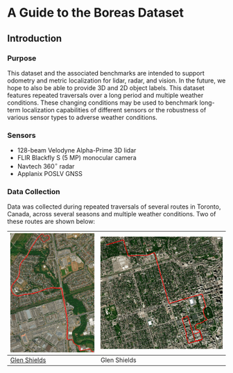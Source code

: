 # A Guide to the Boreas Dataset

## Introduction

### Purpose

This dataset and the associated benchmarks are intended to support odometry and metric localization for lidar, radar, and vision. In the future, we hope to also be able to provide 3D and 2D object labels. This dataset features repeated traversals over a long period and multiple weather conditions. These changing conditions may be used to benchmark long-term localization capabilities of different sensors or the robustness of various sensor types to adverse weather conditions.

### Sensors

- 128-beam Velodyne Alpha-Prime 3D lidar
- FLIR Blackfly S (5 MP) monocular camera
- Navtech 360$^\circ$ radar
- Applanix POSLV GNSS

### Data Collection

Data was collected during repeated traversals of several routes in Toronto, Canada, across several seasons and multiple weather conditions. Two of these routes are shown below:

| ![sat_dt.png](figs/glen_shields.png) | ![glen_shields.png](figs/st_george.png) |
| --- | --- |
| [Glen Shields](figs/st_george.html) | Glen Shields |